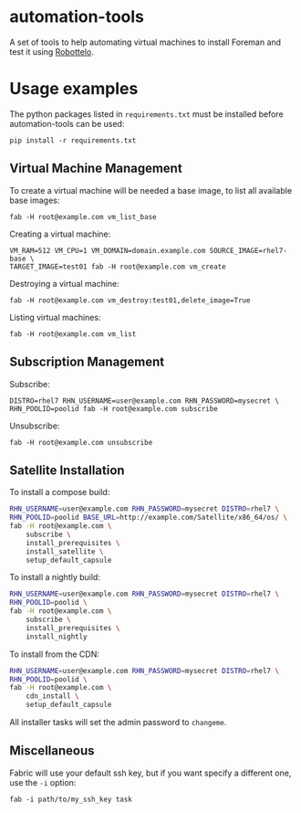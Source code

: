 automation-tools
================

A set of tools to help automating virtual machines to install Foreman and test
it using [Robottelo](https://github.com/SatelliteQE/robottelo).

Usage examples
==============

The python packages listed in `requirements.txt` must be installed before
automation-tools can be used:

    pip install -r requirements.txt

Virtual Machine Management
--------------------------

To create a virtual machine will be needed a base image, to list all available
base images:

    fab -H root@example.com vm_list_base

Creating a virtual machine:

    VM_RAM=512 VM_CPU=1 VM_DOMAIN=domain.example.com SOURCE_IMAGE=rhel7-base \
    TARGET_IMAGE=test01 fab -H root@example.com vm_create

Destroying a virtual machine:

    fab -H root@example.com vm_destroy:test01,delete_image=True

Listing virtual machines:

    fab -H root@example.com vm_list

Subscription Management
-----------------------

Subscribe:

    DISTRO=rhel7 RHN_USERNAME=user@example.com RHN_PASSWORD=mysecret \
    RHN_POOLID=poolid fab -H root@example.com subscribe

Unsubscribe:

    fab -H root@example.com unsubscribe

Satellite Installation
----------------------

To install a compose build:

```sh
RHN_USERNAME=user@example.com RHN_PASSWORD=mysecret DISTRO=rhel7 \
RHN_POOLID=poolid BASE_URL=http://example.com/Satellite/x86_64/os/ \
fab -H root@example.com \
    subscribe \
    install_prerequisites \
    install_satellite \
    setup_default_capsule
```

To install a nightly build:

```sh
RHN_USERNAME=user@example.com RHN_PASSWORD=mysecret DISTRO=rhel7 \
RHN_POOLID=poolid \
fab -H root@example.com \
    subscribe \
    install_prerequisites \
    install_nightly
```

To install from the CDN:

```sh
RHN_USERNAME=user@example.com RHN_PASSWORD=mysecret DISTRO=rhel7 \
RHN_POOLID=poolid \
fab -H root@example.com \
    cdn_install \
    setup_default_capsule
```

All installer tasks will set the admin password to `changeme`.

Miscellaneous
-------------

Fabric will use your default ssh key, but if you want specify a different one,
use the `-i` option:

    fab -i path/to/my_ssh_key task
